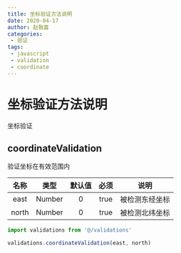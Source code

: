 ```yaml
---
title: 坐标验证方法说明
date: 2020-04-17
author: 赵致喜
categories:
 - 验证
tags:
 - javascript
 - validation
 - coordinate
---
```

# 坐标验证方法说明

坐标验证

## coordinateValidation

验证坐标在有效范围内

| 名称  |  类型  | 默认值 | 必须 |      说明      |
| :---: | :----: | :----: | :--: | :------------: |
| east  | Number |   0    | true | 被检测东经坐标 |
| north | Number |   0    | true | 被检测北纬坐标 |

```js
import validations from '@/validations'

validations.coordinateValidation(east, north)
```
